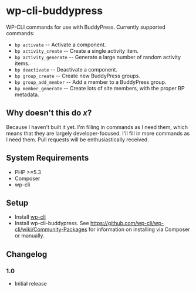 # wp-cli-buddypress

WP-CLI commands for use with BuddyPress. Currently supported commands:

* `bp activate` -- Activate a component.
* `bp activity_create` -- Create a single activity item.
* `bp activity_generate` -- Generate a large number of random activity items.
* `bp deactivate` -- Deactivate a component.
* `bp group_create` -- Create new BuddyPress groups.
* `bp group_add_member` -- Add a member to a BuddyPress group.
* `bp member_generate` -- Create lots of site members, with the proper BP metadata.

## Why doesn't this do _x_?

Because I haven't built it yet. I'm filling in commands as I need them, which means that they are largely developer-focused. I'll fill in more commands as I need them. Pull requests will be enthusiastically received.

## System Requirements

* PHP >=5.3
* Composer
* wp-cli

## Setup

* Install [wp-cli](https://wp-cli.org)
* Install wp-cli-buddypress. See https://github.com/wp-cli/wp-cli/wiki/Community-Packages for information on installing via Composer or manually.

## Changelog

### 1.0

* Initial release

